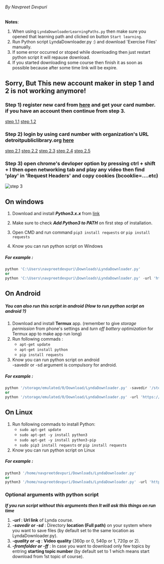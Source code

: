 ###### By Navpreet Devpuri

**Notes**: 
 1. When using `LyndaDownloaderLearningPaths.py` then make sure you opened that learning path and clicked on button `Start learning`.
 2. Run Python script LyndaDownloader.py :) and download 'Exercise Files' manually.
 3. If some error occurred or stoped while downloading then just restart python script it will repause download.
 4. If you started downloading some course then finish it as soon as possible because after some time link will be expire.

## Sorry, But This new account maker in step 1 and 2 is not working anymore! 
### Step 1) register new card from [here](https://detp.ent.sirsi.net/client/en_US/default/search/registration/$N/SYMWS/true?) and get your card number. if you have an account then continue from step 3.
[step 1.1](https://raw.githubusercontent.com/NavpreetDevpuri/LyndaDownloader/master/screenshots/01.jpg) 
[step 1.2](https://raw.githubusercontent.com/NavpreetDevpuri/LyndaDownloader/master/screenshots/02.jpg)
### Step 2) login by using card number with organization's URL detroitpubliclibrary.org [here](https://www.lynda.com/signin)
[step 2.1](https://raw.githubusercontent.com/NavpreetDevpuri/LyndaDownloader/master/screenshots/03.jpg)
[step 2.2](https://raw.githubusercontent.com/NavpreetDevpuri/LyndaDownloader/master/screenshots/04.jpg)
[step 2.3](https://raw.githubusercontent.com/NavpreetDevpuri/LyndaDownloader/master/screenshots/05.jpg)
[step 2.4](https://raw.githubusercontent.com/NavpreetDevpuri/LyndaDownloader/master/screenshots/06.jpg) 
[step 2.5](https://raw.githubusercontent.com/NavpreetDevpuri/LyndaDownloader/master/screenshots/07.jpg)
### Step 3) open chrome's devloper option by pressing ctrl + shift + I then open networking tab and play any video then find 'play' in 'Request Headers' and copy cookies (bcooklie=....etc)
![step 3](https://raw.githubusercontent.com/NavpreetDevpuri/LyndaDownloader/master/screenshots/08.jpg)

## On windows
1. Download and install ***Python3.x.x*** from [link](https://www.python.org/downloads/windows/)
2. Make sure to check ***Add Python3 to PATH*** on first step of installation.
3. Open CMD and run command `pip3 install requests` or `pip install requests`

4. Know you can run python script on Windows

##### For example : 
```python 
python 'C:\Users\navpreetdevpuri\Downloads\LyndaDownloader.py'
or
python 'C:\Users\navpreetdevpuri\Downloads\LyndaDownloader.py' -url 'https://www.lynda.com/C-tutorials/C-Essential-Training/772322-2.html' -savedir 'C:\Users\navpreetdevpuri\Downloads\' -q 2 
```


## On Android
##### You can also run this script in android (How to run python script on android ?)
1. Download and install **Termux** app. (remember to give *storage permission* from phone's settings and *turn off battery optimization* for Termux app to make app run long)
2. Run following commads : 
   -  `apt-get update`
   -  `apt-get install python`
   -  `pip install requests`
3. Know you can run python script on android<br>
-savedir or -sd argument is compulsory for android. 
##### For example : 
```python 
python '/storage/emulated/0/Download/LyndaDownloader.py' -savedir '/storage/emulated/0/Download/'
or
python '/storage/emulated/0/Download/LyndaDownloader.py' -url 'https://www.lynda.com/C-tutorials/C-Essential-Training/772322-2.html' -savedir '/storage/emulated/0/Download/' -q 2 
```


## On Linux
1. Run following commads to install Python: 
   -  `sudo apt-get update`
   -  `sudo apt-get -y install python3`
   -  `sudo apt-get -y install python3-pip`
   -  `sudo pip3 install requests` or `pip install requests`
2. Know you can run python script on Linux

##### For example : 
```python 
python3 '/home/navpreetdevpuri/Downloads/LyndaDownloader.py'
or
python3 '/home/navpreetdevpuri/Downloads/LyndaDownloader.py' -url 'https://www.lynda.com/C-tutorials/C-Essential-Training/772322-2.html' -sd '/home/navpreetdevpuri/Downloads/' -quality 720p 
```

### Optional arguments with python script
***If you run script without this arguments then It will ask this things on run time***<br/>
1. ***-url*** : **Url link** of Lynda course.
2. ***-savedir or -sd*** : Directory **location (Full path)** on your system where you want to save files (by default set to the same location as LyndaDownloader.py).
3. ***-quality or -q*** : **Video quality** (360p or 0, 540p or 1, 720p or 2).
4. ***-fromfolder or -ff*** : In case you want to download only few topics by entring **starting topic number** (by default set to 1 which means start download from 1st topic of course).
